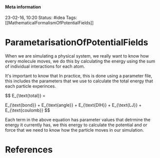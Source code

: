 #### Meta information
23-02-16, 10:20
Status: #idea
Tags: [[MathematicalFormalismOfPotentialFields]]





# ParametarisationOfPotentialFields

When we are simulating a physical system, we really want to know how every molecule moves, we do this by calculating the energy using the sum of individual interactions for each atom.

It's important to know that In practice, this is done using a parameter file, this includes the parameters that we use to calculate the total energy that each particle experinces.

$$
E_{\text{total}} = 

E_{\text{bond}} + E_{\text{angle}} + E_{\text{DIH}} + 
E_{\text{LJ}} + E_{\text{coulomb}}
$$

Each term in the above equation has parameter values that detrmine the energy it currently has, we this energy to calculate the potential and or force that we need to know how the particle moves in our simulation.



# References
